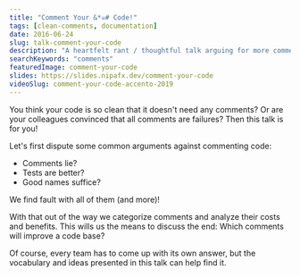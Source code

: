 ```yaml
---
title: "Comment Your &*☠# Code!"
tags: [clean-comments, documentation]
date: 2016-06-24
slug: talk-comment-your-code
description: "A heartfelt rant / thoughtful talk arguing for more comments in code"
searchKeywords: "comments"
featuredImage: comment-your-code
slides: https://slides.nipafx.dev/comment-your-code
videoSlug: comment-your-code-accento-2019
---
```


You think your code is so clean that it doesn't need any comments?
Or are your colleagues convinced that all comments are failures?
Then this talk is for you!

Let's first dispute some common arguments against commenting code:

* Comments lie?
* Tests are better?
* Good names suffice?

We find fault with all of them (and more)!

With that out of the way we categorize comments and analyze their costs and benefits.
This wills us the means to discuss the end:
Which comments will improve a code base?

Of course, every team has to come up with its own answer, but the vocabulary and ideas presented in this talk can help find it.

<!--
## Pitch

After working in different code bases I've got the impression that it is common to not comment code at all (not even doc comments; e.g. Javadoc in Java). I am convinced this has considerable downsides and the community should move away from the overly simplifying "clean code doesn't need comments".

The talk is based on an [ongoing series of blog posts](tag:clean-comments). The [first](comment-your-fucking-code) was a heartfelt rant against common arguments for not writing comments; it lends its title and content to this talk (but not its choice of words). It found much resonance with the community, with responses ranging from “just read Clean Code, dude” to “maybe some comments but just a little” to “OMG yes“. The entailing discussions online and at my workplace started an ongoing thought process, which the talk will roughly follow.

The first part disputes arguments against comments. It will be given in a ranty tone of someone tired of hearing them (that would be me). The next part is a neutral exploration of the topic, categorizing comments and analyzing their costs and benefits. The last part draws conclusions from the preceding analyses and recommends techniques to identify places where comments add considerable value and how to write them to reduce maintenance.

The talk generally argues in favor of comments but not for "comment everything" or any other rigid strategy. Instead, it provides tools to employ comments in a beneficial way. It also wants to help teams discuss the topic and come to a shared understanding on how they want to comment their code.

## Details

### Disputing Arguments Against Comments

* Tests replace comments
(comments are much faster to comprehend).
* Good names suffice
(a host of pre- and postconditions do not fit into a name).
* It's _either_ "clean code" _or_ "comments"
(why not do the first as best you can, then polish with the latter?).
* Comments are only for public APIs
(they add value to every reused unit of code, no matter how public it is).
* Comments age/lie
(they get neglected; often by the same developers later claiming they "aged")

### Categorization

Includes an analysis of maintenance and location characteristics and looks at alternatives for recording the same information.

* Narrations
(e.g. "increase total by the new product’s price")
* Contracts
(e.g. library documentation with Javadoc or XML comments)
* Technical context
(explain what the code is there _for_)
* Historical context
(explain idiosyncrasies of the system or business logic that influenced the design of the commented unit)

### Costs And Benefits

* Costs
	* Initial composition
	* Maintenance
	* Confusion (if a comments is misleading)
	* Obstruction (because it takes up lines)
* Benefits
	* Keeps abstractions intact
	* Supports a top-down approach to understanding code
	* Documents intent
-->
